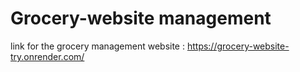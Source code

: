 ﻿# Grocery-website management
link for the grocery management website : ﻿https://grocery-website-try.onrender.com/
